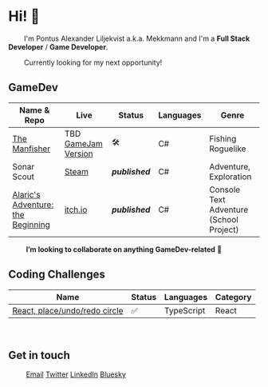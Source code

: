 # Hi! 👋 

&nbsp;&nbsp;&nbsp;&nbsp;&nbsp;&nbsp;&nbsp;&nbsp;I'm Pontus Alexander Liljekvist a.k.a. Mekkmann and I'm a **Full Stack Developer** / **Game Developer**.

&nbsp;&nbsp;&nbsp;&nbsp;&nbsp;&nbsp;&nbsp;&nbsp;Currently looking for my next opportunity!
## GameDev

| Name & Repo | Live                                                       | Status  | Languages                 | Genre |
|--------------------------------------------------------------|-|--------|---------------------------|--------|
| [The Manfisher](https://github.com/mekkmann/halloween-jam-24) | TBD <br/>[GameJam Version](https://schubox.itch.io/the-manfisher) | 🛠️  | C# | Fishing Roguelike               |
| Sonar Scout| [Steam](https://store.steampowered.com/app/3137740/Sonar_Scout/) | __*published*__   | C# |  Adventure, Exploration   |
| [Alaric's Adventure: the Beginning](https://github.com/mekkmann/TIQ-Text-Based-Game) | [itch.io](https://mekkmann.itch.io/alarics-adventure-text-based-game) | __*published*__   | C# | Console Text Adventure (School Project)              |

&nbsp;&nbsp;&nbsp;&nbsp;&nbsp;&nbsp;&nbsp;&nbsp; **I’m looking to collaborate on anything GameDev-related** 💞️ 

## Coding Challenges

| Name                                                         | Status  | Languages                 | Category |
|--------------------------------------------------------------|---------|---------------------------|--------|
| [React, place/undo/redo circle](https://github.com/mekkmann/react-interview-place-circle-on-click) |   ✅   | TypeScript | React               |

<br/>


## Get in touch
&nbsp;&nbsp;&nbsp;&nbsp;&nbsp;&nbsp;&nbsp;&nbsp; [Email](alex.p.liljekvist@gmail.com) [Twitter](https://twitter.com/othermekkmann) [LinkedIn](https://www.linkedin.com/in/pontus-liljekvist-b7224517a/) [Bluesky](https://bsky.app/profile/mekkmann.bsky.social)

<!---
mekkmann/mekkmann is a ✨ special ✨ repository because its `README.md` (this file) appears on your GitHub profile.
You can click the Preview link to take a look at your changes.
--->
